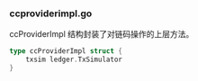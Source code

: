 ### ccproviderimpl.go

ccProviderImpl 结构封装了对链码操作的上层方法。

```go
type ccProviderImpl struct {
	txsim ledger.TxSimulator
}
```

